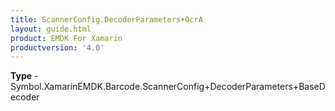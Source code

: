 ```yaml
---
title: ScannerConfig.DecoderParameters+OcrA
layout: guide.html
product: EMDK For Xamarin 
productversion: '4.0' 
---
```


    

**Type** - Symbol.XamarinEMDK.Barcode.ScannerConfig+DecoderParameters+BaseDecoder

